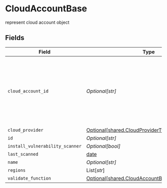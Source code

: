 # CloudAccountBase

represent cloud account object


## Fields

| Field                                                                                                        | Type                                                                                                         | Required                                                                                                     | Description                                                                                                  |
| ------------------------------------------------------------------------------------------------------------ | ------------------------------------------------------------------------------------------------------------ | ------------------------------------------------------------------------------------------------------------ | ------------------------------------------------------------------------------------------------------------ |
| `cloud_account_id`                                                                                           | *Optional[str]*                                                                                              | :heavy_minus_sign:                                                                                           | the identifier id from the cloud account provider. account ID for AWS and subscription ID in Azure           |
| `cloud_provider`                                                                                             | [Optional[shared.CloudProviderType]](../../models/shared/cloudprovidertype.md)                               | :heavy_minus_sign:                                                                                           | N/A                                                                                                          |
| `id`                                                                                                         | *Optional[str]*                                                                                              | :heavy_minus_sign:                                                                                           | N/A                                                                                                          |
| `install_vulnerability_scanner`                                                                              | *Optional[bool]*                                                                                             | :heavy_minus_sign:                                                                                           | N/A                                                                                                          |
| `last_scanned`                                                                                               | [date](https://docs.python.org/3/library/datetime.html#date-objects)                                         | :heavy_minus_sign:                                                                                           | N/A                                                                                                          |
| `name`                                                                                                       | *Optional[str]*                                                                                              | :heavy_minus_sign:                                                                                           | N/A                                                                                                          |
| `regions`                                                                                                    | List[*str*]                                                                                                  | :heavy_minus_sign:                                                                                           | N/A                                                                                                          |
| `validate_function`                                                                                          | [Optional[shared.CloudAccountBaseValidateFunction]](../../models/shared/cloudaccountbasevalidatefunction.md) | :heavy_minus_sign:                                                                                           | N/A                                                                                                          |